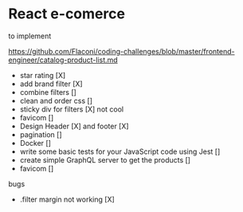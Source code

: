 # React e-comerce

to implement

https://github.com/Flaconi/coding-challenges/blob/master/frontend-engineer/catalog-product-list.md

- star rating [X]
- add brand filter [X]
- combine filters []
- clean and order css []
- sticky div for filters [X] not cool
- favicom []
- Design Header [X] and footer [X]
- pagination []
- Docker []
- write some basic tests for your JavaScript code using Jest []
- create simple GraphQL server to get the products []
- favicom []

bugs

- .filter margin not working [X]
